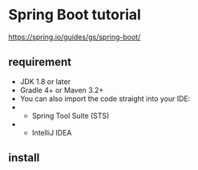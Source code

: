 # Spring Boot tutorial

https://spring.io/guides/gs/spring-boot/

## requirement

- JDK 1.8 or later
- Gradle 4+ or Maven 3.2+
- You can also import the code straight into your IDE:
- - Spring Tool Suite (STS)
- - IntelliJ IDEA

## install
